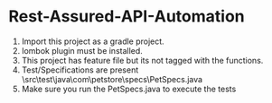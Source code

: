 # Rest-Assured-API-Automation

1. Import this project as a gradle project.
2. lombok plugin must be installed.
3. This project has feature file but its not tagged with the functions.
4. Test/Specifications are present \src\test\java\com\petstore\specs\PetSpecs.java
5. Make sure you run the PetSpecs.java to execute the tests
